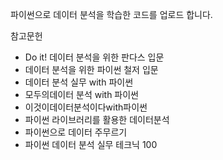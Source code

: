 파이썬으로 데이터 분석을 학습한 코드를 업로드 합니다. 

참고문헌
- Do it! 데이터 분석을 위한 판다스 입문
- 데이터 분석을 위한 파이썬 철저 입문
- 데이터 분석 실무 with 파이썬
- 모두의데이터 분석 with 파이썬
- 이것이데이터분석이다with파이썬
- 파이썬 라이브러리를 활용한 데이터분석
- 파이썬으로 데이터 주무르기
- 파이썬 데이터 분석 실무 테크닉 100
